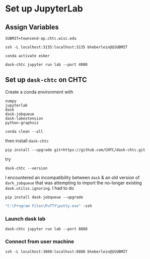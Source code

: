 # Set up JupyterLab

## Assign Variables

```shell
SUBMIT=townsend-ap.chtc.wisc.edu
```

```shell
ssh -L localhost:3135:localhost:3135 bheberlein@$SUBMIT
```

```shell
conda activate esker
```

```shell
dask-chtc jupyter run lab --port 4000
```



## Set up `dask-chtc` on CHTC

Create a conda environment with 

```
numpy
jupyterlab
dask
dask-jobqueue
dask-labextension
python-graphviz
```


```shell
conda clean --all
```

then install `dask-chtc`

```shell
pip install --upgrade git+https://github.com/CHTC/dask-chtc.git
```

try

```shell
dask-chtc --version
```

I encountered an incompatibility between `dask` & an old version of `dark_jobqueue` that was attempting to import the no-longer existing `dask.utilss.ignoring`. I had to do

```shell
pip install dask-jobqueue --upgrade
```




```cmd
"C:\Program Files\PuTTY\putty.exe" -ssh 
```


### Launch dask lab

```shell
dask-chtc jupyter run lab --port 8888
```


### Connect from user machine

```shell
ssh -L localhost:3000:localhost:8888 bheberlein@$SUBMIT
```
